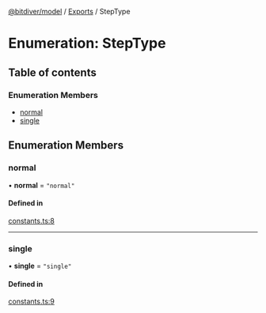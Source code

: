 [@bitdiver/model](../README.md) / [Exports](../modules.md) / StepType

# Enumeration: StepType

## Table of contents

### Enumeration Members

- [normal](StepType.md#normal)
- [single](StepType.md#single)

## Enumeration Members

### normal

• **normal** = ``"normal"``

#### Defined in

[constants.ts:8](https://github.com/bitdiver/model/blob/0de7690/src/constants.ts#L8)

___

### single

• **single** = ``"single"``

#### Defined in

[constants.ts:9](https://github.com/bitdiver/model/blob/0de7690/src/constants.ts#L9)
